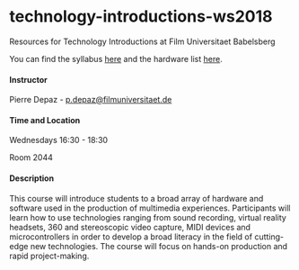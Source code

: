 # technology-introductions-ws2018
Resources for Technology Introductions at Film Universitaet Babelsberg

You can find the syllabus [here](https://github.com/periode/technology-introductions-ws2018/blob/master/resources/ti_ws18_syllabus_01.pdf) and the hardware list [here](https://github.com/periode/technology-introductions-ws2018/blob/master/resources/ctech_hardware_to_teach.pdf).

#### Instructor

Pierre Depaz - p.depaz@filmuniversitaet.de

#### Time and Location

Wednesdays 16:30 - 18:30

Room 2044

#### Description

This course will introduce students to a broad array of hardware and software used in the production of multimedia
experiences. Participants will learn how to use technologies ranging from sound recording, virtual reality headsets, 360
and stereoscopic video capture, MIDI devices and microcontrollers in order to develop a broad literacy in the field of
cutting-edge new technologies. The course will focus on hands-on production and rapid project-making.
